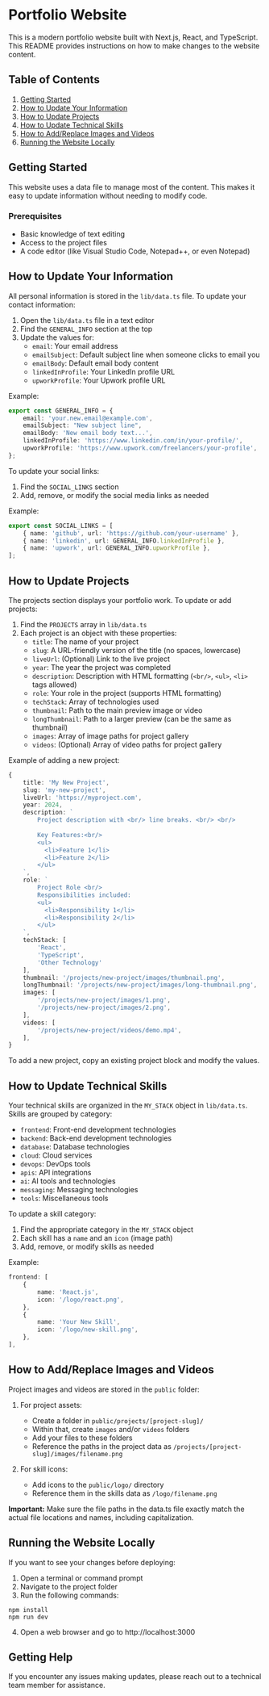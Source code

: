 # Portfolio Website

This is a modern portfolio website built with Next.js, React, and TypeScript. This README provides instructions on how to make changes to the website content.

## Table of Contents

1. [Getting Started](#getting-started)
2. [How to Update Your Information](#how-to-update-your-information)
3. [How to Update Projects](#how-to-update-projects)
4. [How to Update Technical Skills](#how-to-update-technical-skills)
5. [How to Add/Replace Images and Videos](#how-to-addreplace-images-and-videos)
6. [Running the Website Locally](#running-the-website-locally)

## Getting Started

This website uses a data file to manage most of the content. This makes it easy to update information without needing to modify code.

### Prerequisites

- Basic knowledge of text editing
- Access to the project files
- A code editor (like Visual Studio Code, Notepad++, or even Notepad)

## How to Update Your Information

All personal information is stored in the `lib/data.ts` file. To update your contact information:

1. Open the `lib/data.ts` file in a text editor
2. Find the `GENERAL_INFO` section at the top
3. Update the values for:
   - `email`: Your email address
   - `emailSubject`: Default subject line when someone clicks to email you
   - `emailBody`: Default email body content
   - `linkedInProfile`: Your LinkedIn profile URL
   - `upworkProfile`: Your Upwork profile URL

Example:
```typescript
export const GENERAL_INFO = {
    email: 'your.new.email@example.com',
    emailSubject: "New subject line",
    emailBody: 'New email body text...',
    linkedInProfile: 'https://www.linkedin.com/in/your-profile/',
    upworkProfile: 'https://www.upwork.com/freelancers/your-profile',
};
```

To update your social links:

1. Find the `SOCIAL_LINKS` section
2. Add, remove, or modify the social media links as needed

Example:
```typescript
export const SOCIAL_LINKS = [
    { name: 'github', url: 'https://github.com/your-username' },
    { name: 'linkedin', url: GENERAL_INFO.linkedInProfile },
    { name: 'upwork', url: GENERAL_INFO.upworkProfile },
];
```

## How to Update Projects

The projects section displays your portfolio work. To update or add projects:

1. Find the `PROJECTS` array in `lib/data.ts`
2. Each project is an object with these properties:
   - `title`: The name of your project
   - `slug`: A URL-friendly version of the title (no spaces, lowercase)
   - `liveUrl`: (Optional) Link to the live project
   - `year`: The year the project was completed
   - `description`: Description with HTML formatting (`<br/>`, `<ul>`, `<li>` tags allowed)
   - `role`: Your role in the project (supports HTML formatting)
   - `techStack`: Array of technologies used
   - `thumbnail`: Path to the main preview image or video
   - `longThumbnail`: Path to a larger preview (can be the same as thumbnail)
   - `images`: Array of image paths for project gallery
   - `videos`: (Optional) Array of video paths for project gallery

Example of adding a new project:
```typescript
{
    title: 'My New Project',
    slug: 'my-new-project',
    liveUrl: 'https://myproject.com',
    year: 2024,
    description: `
        Project description with <br/> line breaks. <br/> <br/>
        
        Key Features:<br/>
        <ul>
          <li>Feature 1</li>
          <li>Feature 2</li>
        </ul>
    `,
    role: `
        Project Role <br/>
        Responsibilities included:
        <ul>
          <li>Responsibility 1</li>
          <li>Responsibility 2</li>
        </ul>
    `,
    techStack: [
        'React', 
        'TypeScript', 
        'Other Technology'
    ],
    thumbnail: '/projects/new-project/images/thumbnail.png',
    longThumbnail: '/projects/new-project/images/long-thumbnail.png',
    images: [
        '/projects/new-project/images/1.png',
        '/projects/new-project/images/2.png',
    ],
    videos: [
        '/projects/new-project/videos/demo.mp4',
    ],
}
```

To add a new project, copy an existing project block and modify the values.

## How to Update Technical Skills

Your technical skills are organized in the `MY_STACK` object in `lib/data.ts`. Skills are grouped by category:

- `frontend`: Front-end development technologies
- `backend`: Back-end development technologies
- `database`: Database technologies
- `cloud`: Cloud services
- `devops`: DevOps tools
- `apis`: API integrations
- `ai`: AI tools and technologies
- `messaging`: Messaging technologies
- `tools`: Miscellaneous tools

To update a skill category:

1. Find the appropriate category in the `MY_STACK` object
2. Each skill has a `name` and an `icon` (image path)
3. Add, remove, or modify skills as needed

Example:
```typescript
frontend: [
    {
        name: 'React.js',
        icon: '/logo/react.png',
    },
    {
        name: 'Your New Skill',
        icon: '/logo/new-skill.png',
    },
],
```

## How to Add/Replace Images and Videos

Project images and videos are stored in the `public` folder:

1. For project assets:
   - Create a folder in `public/projects/[project-slug]/`
   - Within that, create `images` and/or `videos` folders
   - Add your files to these folders
   - Reference the paths in the project data as `/projects/[project-slug]/images/filename.png`

2. For skill icons:
   - Add icons to the `public/logo/` directory
   - Reference them in the skills data as `/logo/filename.png`

**Important:** Make sure the file paths in the data.ts file exactly match the actual file locations and names, including capitalization.

## Running the Website Locally

If you want to see your changes before deploying:

1. Open a terminal or command prompt
2. Navigate to the project folder
3. Run the following commands:

```
npm install
npm run dev
```

4. Open a web browser and go to http://localhost:3000

## Getting Help

If you encounter any issues making updates, please reach out to a technical team member for assistance. 
